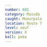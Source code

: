 ```yaml
---
number: 681
category: Masuda
caught: Monorpale
location: Route 7
level: oeuf
version: X
ball: poke
---
```

